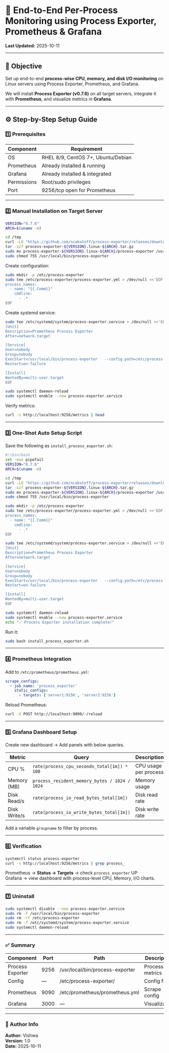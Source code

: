 
# 🧩 End-to-End Per-Process Monitoring using Process Exporter, Prometheus & Grafana

**Last Updated:** 2025-10-11

---

## 🎯 Objective
Set up end-to-end **process-wise CPU, memory, and disk I/O monitoring** on Linux servers using Process Exporter, Prometheus, and Grafana.

We will install **Process Exporter (v0.7.6)** on all target servers, integrate it with **Prometheus**, and visualize metrics in **Grafana**.

---

## ⚙️ Step-by-Step Setup Guide

### 1️⃣ Prerequisites
| Component | Requirement |
|------------|-------------|
| OS | RHEL 8/9, CentOS 7+, Ubuntu/Debian |
| Prometheus | Already installed & running |
| Grafana | Already installed & integrated |
| Permissions | Root/sudo privileges |
| Port | 9256/tcp open for Prometheus |

---

### 2️⃣ Manual Installation on Target Server

```bash
VERSION="0.7.6"
ARCH=$(uname -m)

cd /tmp
curl -LO "https://github.com/ncabatoff/process-exporter/releases/download/v${VERSION}/process-exporter-${VERSION}.linux-${ARCH}.tar.gz"
tar -xzf process-exporter-${VERSION}.linux-${ARCH}.tar.gz
sudo mv process-exporter-${VERSION}.linux-${ARCH}/process-exporter /usr/local/bin/
sudo chmod 755 /usr/local/bin/process-exporter
```

Create configuration:
```bash
sudo mkdir -p /etc/process-exporter
sudo tee /etc/process-exporter/process-exporter.yml > /dev/null <<'EOF'
process_names:
  - name: "{{.Comm}}"
    cmdline:
      - .*
EOF
```

Create systemd service:
```bash
sudo tee /etc/systemd/system/process-exporter.service > /dev/null <<'EOF'
[Unit]
Description=Prometheus Process Exporter
After=network.target

[Service]
User=nobody
Group=nobody
ExecStart=/usr/local/bin/process-exporter   --config.path=/etc/process-exporter/process-exporter.yml   --web.listen-address=0.0.0.0:9256   --log.level=info
Restart=on-failure

[Install]
WantedBy=multi-user.target
EOF

sudo systemctl daemon-reload
sudo systemctl enable --now process-exporter.service
```

Verify metrics:
```bash
curl -s http://localhost:9256/metrics | head
```

---

### 3️⃣ One-Shot Auto Setup Script

Save the following as `install_process_exporter.sh`:

```bash
#!/bin/bash
set -euo pipefail
VERSION="0.7.6"
ARCH=$(uname -m)

cd /tmp
curl -LO "https://github.com/ncabatoff/process-exporter/releases/download/v${VERSION}/process-exporter-${VERSION}.linux-${ARCH}.tar.gz"
tar -xzf process-exporter-${VERSION}.linux-${ARCH}.tar.gz
sudo mv process-exporter-${VERSION}.linux-${ARCH}/process-exporter /usr/local/bin/
sudo chmod 755 /usr/local/bin/process-exporter

sudo mkdir -p /etc/process-exporter
sudo tee /etc/process-exporter/process-exporter.yml > /dev/null <<'EOF'
process_names:
  - name: "{{.Comm}}"
    cmdline:
      - .*
EOF

sudo tee /etc/systemd/system/process-exporter.service > /dev/null <<'EOF'
[Unit]
Description=Prometheus Process Exporter
After=network.target

[Service]
User=nobody
Group=nobody
ExecStart=/usr/local/bin/process-exporter   --config.path=/etc/process-exporter/process-exporter.yml   --web.listen-address=0.0.0.0:9256   --log.level=info
Restart=on-failure

[Install]
WantedBy=multi-user.target
EOF

sudo systemctl daemon-reload
sudo systemctl enable --now process-exporter.service
echo "✅ Process Exporter installation complete!"
```

Run it:
```bash
sudo bash install_process_exporter.sh
```

---

### 4️⃣ Prometheus Integration

Add to `/etc/prometheus/prometheus.yml`:

```yaml
scrape_configs:
  - job_name: 'process_exporter'
    static_configs:
      - targets: ['server1:9256', 'server2:9256']
```

Reload Prometheus:
```bash
curl -X POST http://localhost:9090/-/reload
```

---

### 5️⃣ Grafana Dashboard Setup

Create new dashboard → Add panels with below queries.

| Metric | Query | Description |
|--------|--------|-------------|
| CPU % | `rate(process_cpu_seconds_total[1m]) * 100` | CPU usage per process |
| Memory (MB) | `process_resident_memory_bytes / 1024 / 1024` | Memory usage |
| Disk Read/s | `rate(process_io_read_bytes_total[1m])` | Disk read rate |
| Disk Write/s | `rate(process_io_write_bytes_total[1m])` | Disk write rate |

Add a variable `groupname` to filter by process.

---

### 6️⃣ Verification

```bash
systemctl status process-exporter
curl -s http://localhost:9256/metrics | grep process_
```

Prometheus → **Status → Targets** → check `process_exporter` UP  
Grafana → view dashboard with process-level CPU, Memory, I/O charts.

---

### 7️⃣ Uninstall

```bash
sudo systemctl disable --now process-exporter.service
sudo rm -f /usr/local/bin/process-exporter
sudo rm -rf /etc/process-exporter
sudo rm -f /etc/systemd/system/process-exporter.service
sudo systemctl daemon-reload
```

---

### ✅ Summary

| Component | Port | Path | Description |
|------------|------|------|-------------|
| Process Exporter | 9256 | /usr/local/bin/process-exporter | Process metrics |
| Config | — | /etc/process-exporter/ | Config file |
| Prometheus | 9090 | /etc/prometheus/prometheus.yml | Scrape config |
| Grafana | 3000 | — | Visualization |

---

### 📅 Author Info

**Author:** Vishwa  
**Version:** 1.0  
**Date:** 2025-10-11

